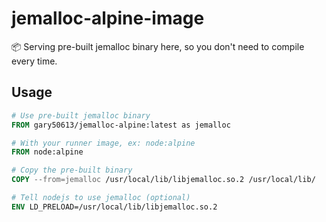 # jemalloc-alpine-image

📦 Serving pre-built jemalloc binary here, so you don't need to compile every time.

## Usage

```Dockerfile
# Use pre-built jemalloc binary
FROM gary50613/jemalloc-alpine:latest as jemalloc

# With your runner image, ex: node:alpine
FROM node:alpine

# Copy the pre-built binary
COPY --from=jemalloc /usr/local/lib/libjemalloc.so.2 /usr/local/lib/

# Tell nodejs to use jemalloc (optional)
ENV LD_PRELOAD=/usr/local/lib/libjemalloc.so.2
```
